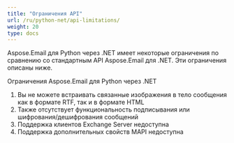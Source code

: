 ```yaml
---
title: "Ограничения API"
url: /ru/python-net/api-limitations/
weight: 20
type: docs
---
```



Aspose.Email для Python через .NET имеет некоторые ограничения по сравнению со стандартным API Aspose.Email для .NET. Эти ограничения описаны ниже.

Ограничения Aspose.Email для Python через .NET

1. Вы не можете встраивать связанные изображения в тело сообщения как в формате RTF, так и в формате HTML
1. Также отсутствует функциональность подписывания или шифрования/дешифрования сообщений
1. Поддержка клиентов Exchange Server недоступна
1. Поддержка дополнительных свойств MAPI недоступна
